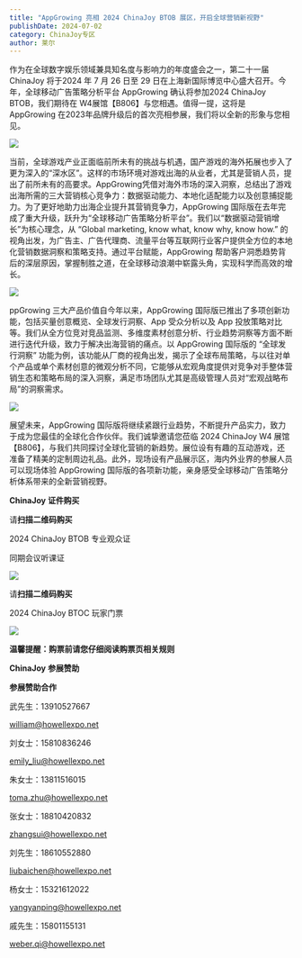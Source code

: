 ```yaml
---
title: "AppGrowing 亮相 2024 ChinaJoy BTOB 展区，开启全球营销新视野"
publishDate: 2024-07-02
category: ChinaJoy专区
author: 莱尔
---
```


作为在全球数字娱乐领域兼具知名度与影响力的年度盛会之一，第二十一届 ChinaJoy 将于2024 年 7 月 26 日至 29 日在上海新国际博览中心盛大召开。今年，全球移动广告策略分析平台 AppGrowing 确认将参加2024 ChinaJoy BTOB，我们期待在 W4展馆【B806】与您相遇。值得一提，这将是 AppGrowing 在2023年品牌升级后的首次亮相参展，我们将以全新的形象与您相见。

![](https://ec-net-1251389766.cos.ap-shanghai.myqcloud.com/wp-content/uploads/2024/07/20240702203337210-1024x607.png)

当前，全球游戏产业正面临前所未有的挑战与机遇，国产游戏的海外拓展也步入了更为深入的“深水区”。这样的市场环境对游戏出海的从业者，尤其是营销人员，提出了前所未有的高要求。AppGrowing凭借对海外市场的深入洞察，总结出了游戏出海所需的三大营销核心竞争力：数据驱动能力、本地化适配能力以及创意捕捉能力。为了更好地助力出海企业提升其营销竞争力，AppGrowing 国际版在去年完成了重大升级，跃升为“全球移动广告策略分析平台”。我们以“数据驱动营销增长”为核心理念，从 “Global marketing, know what, know why, know how.” 的视角出发，为广告主、广告代理商、流量平台等互联网行业客户提供全方位的本地化营销数据洞察和策略支持。通过平台赋能，AppGrowing 帮助客户洞悉趋势背后的深层原因，掌握制胜之道，在全球移动浪潮中崭露头角，实现科学而高效的增长。

![](https://ec-net-1251389766.cos.ap-shanghai.myqcloud.com/wp-content/uploads/2024/07/20240702203339454-1024x576.png)

ppGrowing 三大产品价值自今年以来，AppGrowing 国际版已推出了多项创新功能，包括买量创意概览、全球发行洞察、App 受众分析以及 App 投放策略对比等。我们从全方位竞对竞品监测、多维度素材创意分析、行业趋势洞察等方面不断进行迭代升级，致力于解决出海营销的痛点。以 AppGrowing 国际版的 “全球发行洞察” 功能为例，该功能从厂商的视角出发，揭示了全球布局策略，与以往对单个产品或单个素材创意的微观分析不同，它能够从宏观角度提供对竞争对手整体营销生态和策略布局的深入洞察，满足市场团队尤其是高级管理人员对“宏观战略布局”的洞察需求。

![](https://ec-net-1251389766.cos.ap-shanghai.myqcloud.com/wp-content/uploads/2024/07/20240702203347494.png)

展望未来，AppGrowing 国际版将继续紧跟行业趋势，不断提升产品实力，致力于成为您最佳的全球化合作伙伴。我们诚挚邀请您莅临 2024 ChinaJoy W4 展馆【B806】，与我们共同探讨全球化营销的新趋势。展位设有有趣的互动游戏，还准备了精美的定制周边礼品。此外，现场设有产品展示区，海内外业界的参展人员可以现场体验 AppGrowing 国际版的各项新功能，亲身感受全球移动广告策略分析体系带来的全新营销视野。

**ChinaJoy** **证件购买**

  
请**扫描二维码购买**

2024 ChinaJoy BTOB 专业观众证

同期会议听课证

![](https://ec-net-1251389766.cos.ap-shanghai.myqcloud.com/wp-content/uploads/2024/07/20240702203351684.png)

请**扫描二维码购买**

2024 ChinaJoy BTOC 玩家门票

![](https://ec-net-1251389766.cos.ap-shanghai.myqcloud.com/wp-content/uploads/2024/07/20240702203357637.png)

**温馨提醒：购票前请您仔细阅读购票页相关规则**

**ChinaJoy** **参展赞助**

**参展赞助合作**

武先生：13910527667

[william@howellexpo.net](mailto:william@howellexpo.net)

刘女士：15810836246

[emily\_liu@howellexpo.net](mailto:emily_liu@howellexpo.net)

朱女士：13811516015

[toma.zhu@howellexpo.net](mailto:toma.zhu@howellexpo.net)

张女士：18810420832

[zhangsui@howellexpo.net](mailto:zhangsui@howellexpo.net)

刘先生：18610552880

[liubaichen@howellexpo.net](mailto:liubaichen@howellexpo.net)

杨女士：15321612022

[yangyanping@howellexpo.net](mailto:yangyanping@howellexpo.net)

戚先生：15801155131

weber.qi@howellexpo.net
